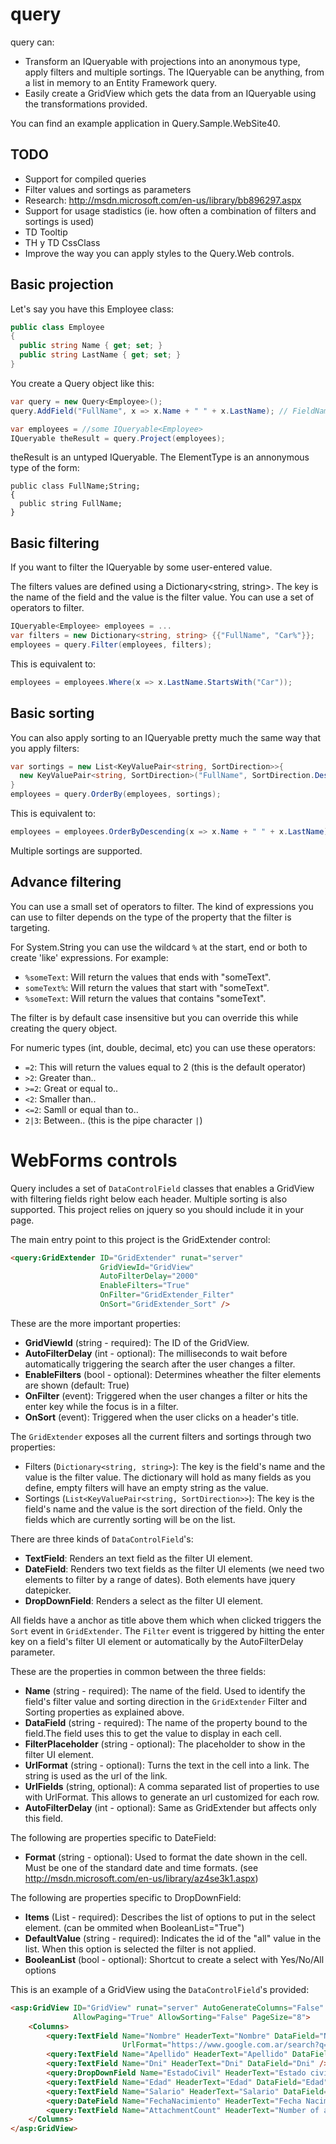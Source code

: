 query
=====

query can:
- Transform an IQueryable<T> with projections into an anonymous type, apply filters and multiple sortings. The IQueryable can be anything, from a list in memory to an Entity Framework query.
- Easily create a GridView which gets the data from an IQueryable using the transformations provided.

You can find an example application in Query.Sample.WebSite40.

TODO
----
- Support for compiled queries
 - Filter values and sortings as parameters 
 - Research: http://msdn.microsoft.com/en-us/library/bb896297.aspx
- Support for usage stadistics (ie. how often a combination of filters and sortings is used)
- TD Tooltip
- TH y TD CssClass
- Improve the way you can apply styles to the Query.Web controls.

Basic projection
----------------
Let's say you have this Employee class:  
```csharp
public class Employee  
{  
  public string Name { get; set; }  
  public string LastName { get; set; }  
}
```

You create a Query object like this:
```csharp
var query = new Query<Employee>();
query.AddField("FullName", x => x.Name + " " + x.LastName); // FieldName = "FullName"

var employees = //some IQueryable<Employee>
IQueryable theResult = query.Project(employees);
```
theResult is an untyped IQueryable. The ElementType is an annonymous type of the form:
```chsarp
public class FullName;String;
{
  public string FullName;
}
```

Basic filtering
---------------
If you want to filter the IQueryable<Employee> by some user-entered value.

The filters values are defined using a Dictionary<string, string>. The key is the name of the field and the value is the filter value. You can use a set of operators to filter.
```csharp
IQueryable<Employee> employees = ...
var filters = new Dictionary<string, string> {{"FullName", "Car%"}};   // '%' acts as the wildcard
employees = query.Filter(employees, filters);
```
This is equivalent to:
```csharp
employees = employees.Where(x => x.LastName.StartsWith("Car"));
```

Basic sorting
-------------
You can also apply sorting to an IQueryable pretty much the same way that you apply filters:
```csharp
var sortings = new List<KeyValuePair<string, SortDirection>>{
  new KeyValuePair<string, SortDirection>("FullName", SortDirection.Descending)
}
employees = query.OrderBy(employees, sortings);
```
This is equivalent to:
```csharp
employees = employees.OrderByDescending(x => x.Name + " " + x.LastName);
```
Multiple sortings are supported.

Advance filtering
-----------------
You can use a small set of operators to filter. The kind of expressions you can use to filter depends on the type of the property that the filter is targeting.

For System.String you can use the wildcard `%` at the start, end or both to create 'like' expressions. For example:
- `%someText`: Will return the values that ends with "someText".
- `someText%`: Will return the values that start with "someText".
- `%someText`: Will return the values that contains "someText".

The filter is by default case insensitive but you can override this while creating the query object.

For numeric types (int, double, decimal, etc) you can use these operators:
- `=2`: This will return the values equal to 2 (this is the default operator)
- `>2`: Greater than..
- `>=2`: Great or equal to..
- `<2`: Smaller than..
- `<=2`: Samll or equal than to..
- `2|3`: Between.. (this is the pipe character `|`)

WebForms controls
=================
Query includes a set of `DataControlField` classes that enables a GridView with filtering fields right below each header. Multiple sorting is also supported.
This project relies on jquery so you should include it in your page.

The main entry point to this project is the GridExtender control:
```aspx
<query:GridExtender ID="GridExtender" runat="server"
                    GridViewId="GridView"
                    AutoFilterDelay="2000"
                    EnableFilters="True"
                    OnFilter="GridExtender_Filter"
                    OnSort="GridExtender_Sort" />
```
These are the more important properties:
- __GridViewId__ (string - required): The ID of the GridView.
- __AutoFilterDelay__ (int - optional): The milliseconds to wait before automatically triggering the search after the user changes a filter.
- __EnableFilters__ (bool - optional): Determines wheather the filter elements are shown (default: True)
- __OnFilter__ (event): Triggered when the user changes a filter or hits the enter key while the focus is in a filter.
- __OnSort__ (event): Triggered when the user clicks on a header's title.

The `GridExtender` exposes all the current filters and sortings through two properties:
- Filters (`Dictionary<string, string>`): The key is the field's name and the value is the filter value. The dictionary will hold as many fields as you define, empty filters will have an empty string as the value.
- Sortings (`List<KeyValuePair<string, SortDirection>>`): The key is the field's name and the value is the sort direction of the field. Only the fields which are currently sorting will be on the list.

There are three kinds of `DataControlField`'s:
- __TextField__: Renders an text field as the filter UI element.
- __DateField__: Renders two text fields as the filter UI elements (we need two elements to filter by a range of dates). Both elements have jquery datepicker.
- __DropDownField__: Renders a select as the filter UI element.

All fields have a anchor as title above them which when clicked triggers the `Sort` event in `GridExtender`.
The `Filter` event is triggered by hitting the enter key on a field's filter UI element or automatically by the AutoFilterDelay parameter.

These are the properties in common between the three fields:
- __Name__ (string - required): The name of the field. Used to identify the field's filter value and sorting direction in the `GridExtender` Filter and Sorting properties as explained above.
- __DataField__ (string - required): The name of the property bound to the field.The field uses this to get the value to display in each cell.
- __FilterPlaceholder__ (string - optional): The placeholder to show in the filter UI element.
- __UrlFormat__ (string - optional): Turns the text in the cell into a link. The string is used as the url of the link.
- __UrlFields__ (string, optional): A comma separated list of properties to use with UrlFormat. This allows to generate an url customized for each row.
- __AutoFilterDelay__ (int - optional): Same as GridExtender but affects only this field.

The following are properties specific to DateField:
- __Format__ (string - optional): Used to format the date shown in the cell. Must be one of the standard date and time formats. (see http://msdn.microsoft.com/en-us/library/az4se3k1.aspx)

The following are properties specific to DropDownField:
- __Items__ (List<ListItem> - required): Describes the list of options to put in the select element. (can be ommited when BooleanList="True")
- __DefaultValue__ (string - required): Indicates the id of the "all" value in the list. When this option is selected the filter is not applied.
- __BooleanList__ (bool - optional): Shortcut to create a select with Yes/No/All options

This is an example of a GridView using the `DataControlField`'s provided:

```aspx
<asp:GridView ID="GridView" runat="server" AutoGenerateColumns="False" ShowHeaderWhenEmpty="True"
              AllowPaging="True" AllowSorting="False" PageSize="8">
    <Columns>
        <query:TextField Name="Nombre" HeaderText="Nombre" DataField="Nombre"
                         UrlFormat="https://www.google.com.ar/search?q={0} {1}" UrlFields="Nombre, Apellido" />
        <query:TextField Name="Apellido" HeaderText="Apellido" DataField="Apellido" />
        <query:TextField Name="Dni" HeaderText="Dni" DataField="Dni" />
        <query:DropDownField Name="EstadoCivil" HeaderText="Estado civil" DataField="EstadoCivil" DefaultValue="-1" />
        <query:TextField Name="Edad" HeaderText="Edad" DataField="Edad" />
        <query:TextField Name="Salario" HeaderText="Salario" DataField="Salario" />
        <query:DateField Name="FechaNacimiento" HeaderText="Fecha Nacimiento" DataField="FechaNacimiento" Format="d" />
        <query:TextField Name="AttachmentCount" HeaderText="Number of attachments" DataField="AttachmentCount" />
    </Columns>
</asp:GridView>
```
